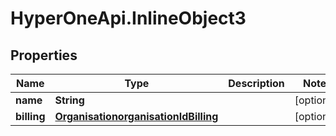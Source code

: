 # HyperOneApi.InlineObject3

## Properties
Name | Type | Description | Notes
------------ | ------------- | ------------- | -------------
**name** | **String** |  | [optional] 
**billing** | [**OrganisationorganisationIdBilling**](OrganisationorganisationIdBilling.md) |  | [optional] 


